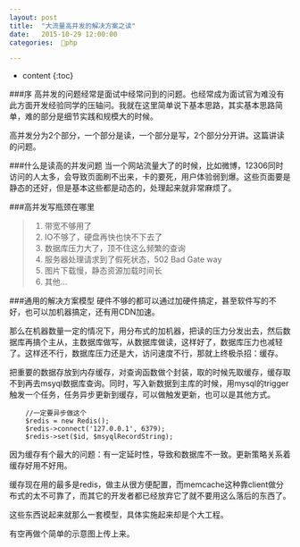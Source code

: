 ```yaml
---
layout: post
title:  "大流量高并发的解决方案之读"
date:   2015-10-29 12:00:00
categories:  🐘php

---
```


* content
{:toc}

###序
高并发的问题经常是面试中经常问到的问题。也经常成为面试官为难没有此方面开发经验同学的压轴问。我就在这里简单说下基本思路，其实基本思路简单，难的部分是细节实践和规模大的时候。

高并发分为2个部分，一个部分是读，一个部分是写，2个部分分开讲。这篇讲读的问题。

###什么是读高的并发问题
当一个网站流量大了的时候，比如微博，12306同时访问的人太多，会导致页面刷不出来，卡的要死，用户体验弱到爆。这些页面要是静态的还好，但是基本这些都是动态的，处理起来就非常麻烦了。

###高并发写瓶颈在哪里

>1. 带宽不够用了
>2. IO不够了，硬盘再快也快不下去了
>3. 数据库压力大了，顶不住这么频繁的查询
>4. 服务器处理请求到了假死状态，502 Bad Gate way
>5. 图片下载慢，静态资源加载时间长
>6. 其他...

###通用的解决方案模型
硬件不够的都可以通过加硬件搞定，甚至软件写的不好，也可以加机器搞定，还有用CDN加速。

那么在机器数量一定的情况下，用分布式的加机器，把读的压力分发出去，然后数据库再搞个主从，主数据库做写，从数据库做读，这样好了，数据库压力也减轻了。这样还不行，数据库压力还是大，访问速度不行，那就上终极杀招：缓存。

把重要的数据存放到内存缓存，对查询函数做个封装，取的时候先取缓存，缓存取不到再去msyql数据库查询。同时，写入新数据到主库的时候，用mysql的trigger触发一个任务，任务异步更新到缓存，可以做触发更新，也可以是其他方式。
```
    //一定要异步做这个
    $redis = new Redis();
    $redis->connect('127.0.0.1', 6379);
    $redis->set($id, $msyqlRecordString);
```

因为缓存有个最大的问题：有一定延时性，导致和数据库不一致。更新策略关系着缓存好用不好用。

缓存现在用的最多是redis，做主从很方便配置，而memcache这种靠client做分布式的太不可靠了，而其它的开发者都已经放弃它了就不要用这么落后的东西了。

这些东西说起来就那么一套模型，具体实施起来却是个大工程。

有空再做个简单的示意图上传上来。





